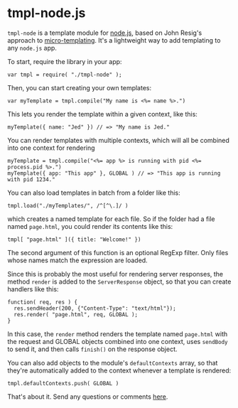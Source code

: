 tmpl-node.js
============

`tmpl-node` is a template module for [node.js](http://nodejs.org/), based on John Resig's approach to [micro-templating](http://ejohn.org/blog/javascript-micro-templating/). It's a lightweight way to add templating to any `node.js` app.

To start, require the library in your app:

    var tmpl = require( "./tmpl-node" );

Then, you can start creating your own templates:

    var myTemplate = tmpl.compile("My name is <%= name %>.")

This lets you render the template within a given context, like this:

    myTemplate({ name: "Jed" }) // => "My name is Jed."

You can render templates with multiple contexts, which will all be combined into one context for rendering

    myTemplate = tmpl.compile("<%= app %> is running with pid <%= process.pid %>.")
    myTemplate({ app: "This app" }, GLOBAL ) // => "This app is running with pid 1234."

You can also load templates in batch from a folder like this:

    tmpl.load("./myTemplates/", /^[^\.]/ )

which creates a named template for each file. So if the folder had a file named `page.html`, you could render its contents like this:

    tmpl[ "page.html" ]({ title: "Welcome!" })

The second argument of this function is an optional RegExp filter. Only files whose names match the expression are loaded.

Since this is probably the most useful for rendering server responses, the method `render` is added to the `ServerResponse` object, so that you can create handlers like this:

    function( req, res ) {
      res.sendHeader(200, {"Content-Type": "text/html"});	
      res.render( "page.html", req, GLOBAL );
    }

In this case, the `render` method renders the template named `page.html` with the request and GLOBAL objects combined into one context, uses `sendBody` to send it, and then calls `finish()` on the response object.

You can also add objects to the module's `defaultContexts` array, so that they're automatically added to the context whenever a template is rendered:

    tmpl.defaultContexts.push( GLOBAL )

That's about it. Send any questions or comments [here](http://twitter.com/jedschmidt).